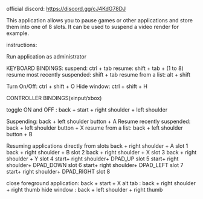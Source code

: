 official discord: https://discord.gg/cJ4KdG78DJ

This application allows you to pause games or other applications and store them into one of 8 slots.
It can be used to suspend a video render for example.

instructions:

Run application as administrator

KEYBOARD BINDINGS:
suspend: ctrl + tab
resume: shift + tab + (1 to 8)
resume most recently suspended: shift + tab
resume from a list: alt + shift

Turn On/Off: ctrl + shift + O
Hide window: ctrl + shift + H


CONTROLLER BINDINGS(xinput/xbox)

toggle ON and OFF : back + start + right shoulder + left shoulder

Suspending: 			back + left shoulder button + A
Resume recently suspended: 	back + left shoulder button + X 
resume from a list: 		back + left shoulder button + B


Resuming applications directly from slots
  back + right shoulder + A		slot 1
  back + right shoulder + B		slot 2
  back + right shoulder + X  		slot 3
  back + right shoulder + Y  		slot 4
  start+ right shoulder+ DPAD_UP  	slot 5
  start+ right shoulder+ DPAD_DOWN  	slot 6
  start+ right shoulder+ DPAD_LEFT  	slot 7
  start+ right shoulder+ DPAD_RIGHT  	slot 8

close foreground application: back + start + X
alt tab          	    : back + right shoulder + right thumb
hide window      	    : back + left shoulder + right thumb

